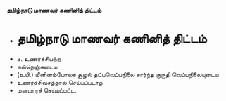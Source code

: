 **தமிழ்நாடு மாணவர் கணினித் திட்டம்**
- # தமிழ்நாடு மாணவர் கணினித் திட்டம்
- a. உணர்ச்சியற்ற
- கல்நெஞ்சுடைய
- (உயி.) மீனினம்போலச் சூழல் தட்பவெப்பநிலை சார்ந்த குருதி வெப்பநிலையுடைய
- உணர்ச்சிவசத்தால் செய்யப்படாத
- மனமாரச் செய்யப்பட்ட.

